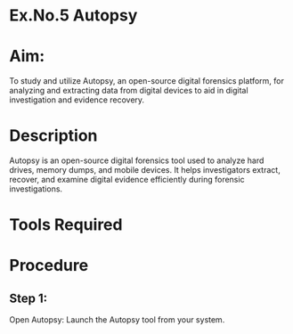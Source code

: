 # Ex.No.5 Autopsy
# Aim: 
To study and utilize Autopsy, an open-source digital forensics platform, for analyzing and extracting data from digital devices to aid in digital investigation and evidence recovery.
# Description
Autopsy is an open-source digital forensics tool used to analyze hard drives, memory dumps, and mobile devices. It helps investigators extract, recover, and examine digital evidence efficiently during forensic investigations.
# Tools Required



# Procedure 

## Step 1:
  Open Autopsy: Launch the Autopsy tool from your system.
  
